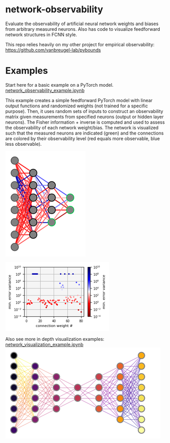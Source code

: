 # network-observability
Evaluate the observability of artificial neural network weights and biases from arbitrary measured neurons. Also has code to visualize feedforward network structures in FCNN style.

This repo relies heavily on my other project for empirical observability:
https://github.com/vanbreugel-lab/pybounds

# Examples
Start here for a basic example on a PyTorch  model.
[network_observability_example.ipynb](notebooks%2Fnetwork_observability_example.ipynb)

This example creates a simple feedforward PyTorch model with linear output functions and randomized weights (not trained for a specific purpose). Then, it uses random sets of inputs to construct an observability matrix given measurements from specified neurons (output or hidden layer neurons). The Fisher information + inverse is computed and used to assess the observability of each network weight/bias. The network is visualized such that the measured neurons are indicated (green) and the connections are colored by their observability level (red equals more observable, blue less observable).

![network_observability.png](img/network_observability.png)

![network_observability.png](img/network_observability_plot.png)

Also see more in depth visualization examples:
[network_visualization_example.ipynb](notebooks%2Fnetwork_visualization_example.ipynb)
![network_visualization.png](img/network_visualization.png)

